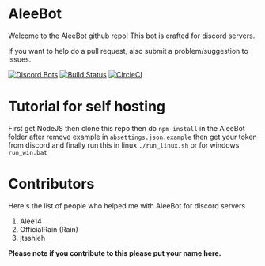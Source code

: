 # AleeBot
<p>Welcome to the AleeBot github repo! This bot is crafted for discord servers.</p>
<p>If you want to help do a pull request, also submit a problem/suggestion to issues.</p>

[![Discord Bots](https://discordbots.org/api/widget/status/282547024547545109.svg)](https://discordbots.org/bot/282547024547545109) [![Build Status](https://travis-ci.org/AleeCorp/AleeBot.svg?branch=master)](https://travis-ci.org/AleeCorp/AleeBot) [![CircleCI](https://circleci.com/gh/AleeCorp/AleeBot.svg?style=svg)](https://circleci.com/gh/AleeCorp/AleeBot)

# Tutorial for self hosting

First get NodeJS then clone this repo then do `npm install` in the AleeBot folder after remove example in `absettings.json.example` then get your token from discord and finally run this in linux `./run_linux.sh` or for windows `run_win.bat`

# Contributors
Here's the list of people who helped me with AleeBot for discord servers
1. Alee14
2. OfficialRain (Rain)
3. jtsshieh

**Please note if you contribute to this please put your name here.**
